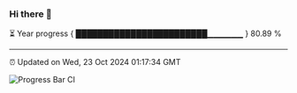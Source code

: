 ### Hi there 👋

⏳ Year progress { ████████████████████████▁▁▁▁▁▁ } 80.89 %

---

⏰ Updated on Wed, 23 Oct 2024 01:17:34 GMT

![Progress Bar CI](https://github.com/liununu/liununu/workflows/Progress%20Bar%20CI/badge.svg)
